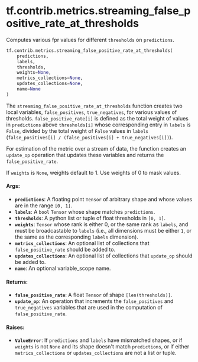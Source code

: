 <div itemscope itemtype="http://developers.google.com/ReferenceObject">
<meta itemprop="name" content="tf.contrib.metrics.streaming_false_positive_rate_at_thresholds" />
<meta itemprop="path" content="Stable" />
</div>

# tf.contrib.metrics.streaming_false_positive_rate_at_thresholds

Computes various fpr values for different `thresholds` on `predictions`.

``` python
tf.contrib.metrics.streaming_false_positive_rate_at_thresholds(
    predictions,
    labels,
    thresholds,
    weights=None,
    metrics_collections=None,
    updates_collections=None,
    name=None
)
```

<!-- Placeholder for "Used in" -->

The `streaming_false_positive_rate_at_thresholds` function creates two
local variables, `false_positives`, `true_negatives`, for various values of
thresholds. `false_positive_rate[i]` is defined as the total weight
of values in `predictions` above `thresholds[i]` whose corresponding entry in
`labels` is `False`, divided by the total weight of `False` values in `labels`
(`false_positives[i] / (false_positives[i] + true_negatives[i])`).

For estimation of the metric over a stream of data, the function creates an
`update_op` operation that updates these variables and returns the
`false_positive_rate`.

If `weights` is `None`, weights default to 1. Use weights of 0 to mask values.

#### Args:


* <b>`predictions`</b>: A floating point `Tensor` of arbitrary shape and whose values
  are in the range `[0, 1]`.
* <b>`labels`</b>: A `bool` `Tensor` whose shape matches `predictions`.
* <b>`thresholds`</b>: A python list or tuple of float thresholds in `[0, 1]`.
* <b>`weights`</b>: `Tensor` whose rank is either 0, or the same rank as `labels`, and
  must be broadcastable to `labels` (i.e., all dimensions must be either
  `1`, or the same as the corresponding `labels` dimension).
* <b>`metrics_collections`</b>: An optional list of collections that
  `false_positive_rate` should be added to.
* <b>`updates_collections`</b>: An optional list of collections that `update_op` should
  be added to.
* <b>`name`</b>: An optional variable_scope name.


#### Returns:


* <b>`false_positive_rate`</b>: A float `Tensor` of shape `[len(thresholds)]`.
* <b>`update_op`</b>: An operation that increments the `false_positives` and
  `true_negatives` variables that are used in the computation of
  `false_positive_rate`.


#### Raises:


* <b>`ValueError`</b>: If `predictions` and `labels` have mismatched shapes, or if
  `weights` is not `None` and its shape doesn't match `predictions`, or if
  either `metrics_collections` or `updates_collections` are not a list or
  tuple.